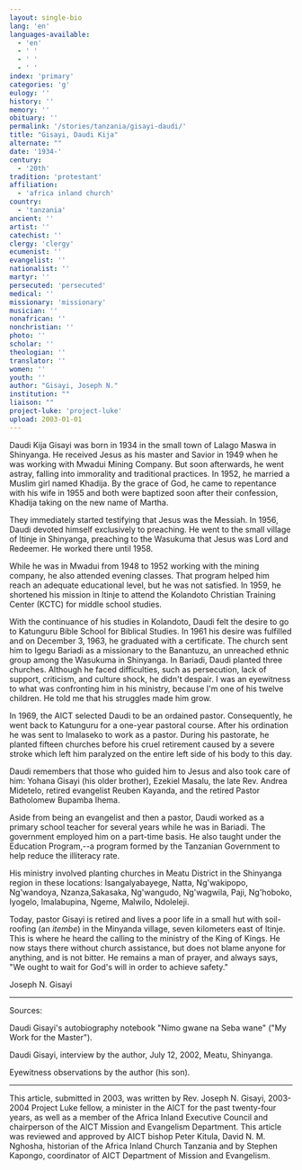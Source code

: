 ```yaml
---
layout: single-bio
lang: 'en'
languages-available:
  - 'en'
  - ' '
  - ' '
  - ' '
index: 'primary'
categories: 'g'
eulogy: ''
history: ''
memory: ''
obituary: ''
permalink: '/stories/tanzania/gisayi-daudi/'
title: "Gisayi, Daudi Kija"
alternate: ""
date: '1934-'
century:
  - '20th'
tradition: 'protestant'
affiliation:
  - 'africa inland church'
country:
  - 'tanzania'
ancient: ''
artist: ''
catechist: ''
clergy: 'clergy'
ecumenist: ''
evangelist: ''
nationalist: ''
martyr: ''
persecuted: 'persecuted'
medical: ''
missionary: 'missionary'
musician: ''
nonafrican: ''
nonchristian: ''
photo: ''
scholar: ''
theologian: ''
translator: ''
women: ''
youth: ''
author: "Gisayi, Joseph N."
institution: ""
liaison: ""
project-luke: 'project-luke'
upload: 2003-01-01
---
```




Daudi Kija Gisayi was born in 1934 in the small town of Lalago Maswa in Shinyanga. He received Jesus as his master and Savior in 1949 when he was working with Mwadui Mining Company. But soon afterwards, he went astray, falling into immorality and traditional practices.  In 1952, he married a Muslim girl named Khadija.  By the grace of God, he came to repentance with his wife in 1955 and both were baptized soon after their confession, Khadija taking on the new name of Martha.

They immediately started testifying that Jesus was the Messiah.  In 1956, Daudi devoted himself exclusively to preaching.  He went to the small village of Itinje in Shinyanga, preaching to the Wasukuma that Jesus was Lord and Redeemer.  He worked there until 1958.

While he was in Mwadui from 1948 to 1952 working with the mining company, he also attended evening classes. That program helped him reach an adequate educational level, but he was not satisfied.  In 1959, he shortened his mission in Itinje to attend the Kolandoto Christian Training Center (KCTC) for middle school studies.

With the continuance of his studies in Kolandoto, Daudi felt the desire to go to Katunguru Bible School for Biblical
Studies. In 1961 his desire was fulfilled and on December 3, 1963, he graduated with a certificate. The church sent him to Igegu Bariadi as a missionary to the Banantuzu, an unreached ethnic group among the Wasukuma in Shinyanga. In Bariadi, Daudi planted three churches.  Although he faced difficulties, such as persecution, lack of support, criticism, and culture shock, he didn't despair.  I was an eyewitness to what was confronting him in his ministry, because I'm one of his twelve children.  He told me that his struggles made him grow.

In 1969, the AICT selected Daudi to be an ordained pastor.  Consequently, he went back to Katunguru for a one-year pastoral course.  After his ordination he was sent to Imalaseko to work as a pastor. During his pastorate, he planted fifteen churches before his cruel retirement caused by a severe stroke which left him paralyzed on the entire left side of his body to this day.

Daudi remembers that those who guided him to Jesus and also took care of him: Yohana Gisayi (his older
brother), Ezekiel Masalu, the late Rev. Andrea Midetelo, retired evangelist Reuben Kayanda, and the retired Pastor Batholomew Bupamba Ihema.

Aside from being an evangelist and then a pastor, Daudi worked as a primary school teacher for several years while he was in Bariadi.  The government employed him on a part-time basis.  He also taught under the       Education Program,--a program formed by the Tanzanian Government to help reduce the illiteracy rate.

His ministry involved planting churches in Meatu District in the Shinyanga region in these locations:
Isangalyabayege, Natta, Ng'wakipopo, Ng'wandoya, Nzanza,Sakasaka, Ng'wangudo, Ng'wagwila, Paji, Ng'hoboko, Iyogelo, Imalabupina, Ngeme, Malwilo, Ndoleleji.

Today, pastor Gisayi is retired and lives a poor life in a small hut with soil-roofing (an *itembe*) in the Minyanda village, seven kilometers east of Itinje.  This is where he heard the calling to the ministry of the King of Kings.  He now stays there without church assistance, but does not blame anyone for anything, and is not bitter.  He remains a man of prayer, and always says, "We ought to wait for God's will in order to achieve safety."

Joseph N. Gisayi

---

Sources:

Daudi Gisayi's autobiography notebook "Nimo gwane na Seba wane" ("My Work for the Master").

Daudi Gisayi, interview by the author, July 12, 2002, Meatu, Shinyanga.

Eyewitness observations by the author (his son).

---

This article, submitted in 2003, was written by Rev. Joseph N. Gisayi, 2003-2004 Project Luke fellow, a minister in the AICT for the past twenty-four years, as well as a member of the Africa Inland Executive Council and chairperson of the AICT Mission and Evangelism Department. This article was reviewed and approved by AICT bishop Peter Kitula, David N. M. Nghosha, historian of the Africa Inland Church Tanzania and by Stephen Kapongo, coordinator of AICT Department of Mission and Evangelism.
